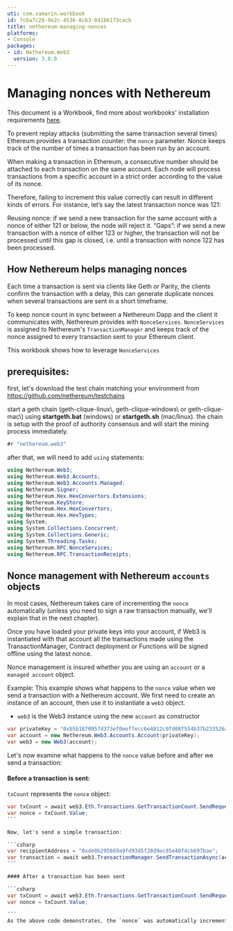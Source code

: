 ```yaml
---
uti: com.xamarin.workbook
id: 7c6a7c28-9e2c-4536-8cb3-841b6173cacb
title: nethereum-managing-nonces
platforms:
- Console
packages:
- id: Nethereum.Web3
  version: 3.0.0
---
```


# Managing nonces with Nethereum

This document is a Workbook, find more about workbooks' installation requirements  [here](https://docs.microsoft.com/en-us/xamarin/tools/workbooks/install).

To prevent replay attacks (submitting the same transaction several times) Ethereum provides a transaction counter: the `nonce` parameter. Nonce keeps track of the number of times a transaction has been run by an account.

When making a transaction in Ethereum, a consecutive number should be attached to each transaction on the same account. Each node will process transactions from a specific account in a strict order according to the value of its nonce.

Therefore, failing to increment this value correctly can result in different kinds of errors. For instance, let’s say the latest transaction nonce was 121:

Reusing nonce: if we send a new transaction for the same account with a nonce of either 121 or below, the node will reject it.
“Gaps”: if we send a new transaction with a nonce of either 123 or higher, the transaction will not be processed until this gap is closed, i.e. until a transaction with nonce 122 has been processed.

## How Nethereum helps managing nonces

Each time a transaction is sent via clients like Geth or Parity, the clients confirm the transaction with a delay, this can generate duplicate nonces when several transactions are sent in a short timeframe.

To keep nonce count in sync between a Nethereum Dapp and the client it communicates with, Nethereum provides with `NonceServices`.
`NonceServices` is assigned to Nethereum's `TransactionManager` and keeps track of the nonce assigned to every transaction sent to your Ethereum client.

This workbook shows how to leverage `NonceServices` 

## prerequisites:

first, let's download the test chain matching your environment from <https://github.com/nethereum/testchains>

start a geth chain (geth-clique-linux\\, geth-clique-windows\\ or geth-clique-mac\\) using **startgeth.bat** (windows) or **startgeth.sh** (mac/linux). the chain is setup with the proof of authority consensus and will start the mining process immediately.


```csharp
#r "nethereum.web3"
```

after that, we will need to add `using` statements:

```csharp
using Nethereum.Web3;
using Nethereum.Web3.Accounts;
using Nethereum.Web3.Accounts.Managed;
using Nethereum.Signer;
using Nethereum.Hex.HexConvertors.Extensions;
using Nethereum.KeyStore;
using Nethereum.Hex.HexConvertors;
using Nethereum.Hex.HexTypes;
using System;
using System.Collections.Concurrent;
using System.Collections.Generic;
using System.Threading.Tasks;
using Nethereum.RPC.NonceServices;
using Nethereum.RPC.TransactionReceipts;
```

## Nonce management with Nethereum `accounts` objects

In most cases, Nethereum takes care of incrementing the `nonce` automatically (unless you need to sign a raw transaction manually, we'll explain that in the next chapter).

Once you have loaded your private keys into your account, if Web3 is instantiated with that account all the transactions made using the TransactionManager, Contract deployment or Functions will be signed offline using the latest nonce.

Nonce management is insured whether you are using an `account` or a `managed account` object.

Example:
This example shows what happens to the `nonce` value when we send a transaction with a Nethereum account.
We first need to create an instance of an account, then use it to
instantiate a `web3` object.

- `web3` is the Web3 instance using the new `account` as constructor
```csharp
var privateKey = "0xb5b1870957d373ef0eeffecc6e4812c0fd08f554b37b233526acc331bf1544f7";
var account = new Nethereum.Web3.Accounts.Account(privateKey);
var web3 = new Web3(account);
```

Let's now examine what happens to the `nonce` value before and after we send a transaction:

#### Before a transaction is sent:
`txCount` represents the `nonce` object:
````csharp
var txCount = await web3.Eth.Transactions.GetTransactionCount.SendRequestAsync(account.Address);
var nonce = txCount.Value;
```

Now, let's send a simple transaction:

```csharp
var recipientAddress = "0xde0b295669a9fd93d5f28d9ec85e40f4cb697bae";
var transaction = await web3.TransactionManager.SendTransactionAsync(account.Address, recipientAddress, new HexBigInteger(1));
```

#### After a transaction has been sent

```csharp
var txCount = await web3.Eth.Transactions.GetTransactionCount.SendRequestAsync(account.Address);
var nonce = txCount.Value;

```
As the above code demonstrates, the `nonce` was automatically incremented, thanks to the use of `TransactionManager`.
